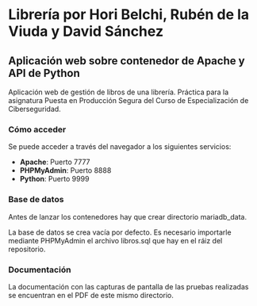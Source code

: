# **Librería por Hori Belchi, Rubén de la Viuda y David Sánchez**
## **Aplicación web sobre contenedor de Apache y API de Python**
Aplicación web de gestión de libros de una librería. Práctica para la asignatura Puesta en Producción Segura del Curso de Especialización de Ciberseguridad.


### **Cómo acceder**
Se puede acceder a través del navegador a los siguientes servicios:
* **Apache**: Puerto 7777
* **PHPMyAdmin**: Puerto 8888
* **Python**: Puerto 9999


### **Base de datos**
Antes de lanzar los contenedores hay que crear directorio mariadb_data.

La base de datos se crea vacía por defecto. Es necesario importarle mediante PHPMyAdmin el archivo libros.sql que hay en el ráiz del repositorio.


### **Documentación**
La documentación con las capturas de pantalla de las pruebas realizadas se encuentran en el PDF de este mismo directorio.
